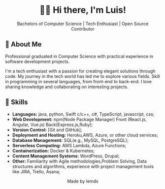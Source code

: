<!-- Header -->
<div align="center">
  <h1>👋🏻 Hi there, I'm Luis!</h1>
  <p>Bachelors of Computer Science | Tech Enthusiast | Open Source Contributor</p>
</div>

<!-- Badges -->
<!--
<div align="center">
  <a href="[your personal website or portfolio]">
    <img src="https://img.shields.io/badge/-Portfolio-black?style=flat-square&logo=github&logoColor=white&link=[your personal website or portfolio]">
  </a>
  <a href="[your LinkedIn profile]">
    <img src="https://img.shields.io/badge/-LinkedIn-blue?style=flat-square&logo=linkedin&logoColor=white&link=[your LinkedIn profile]">
  </a>
  <a href="[your Twitter profile]">
    <img src="https://img.shields.io/badge/-Twitter-%231DA1F2?style=flat-square&logo=twitter&logoColor=white&link=[your Twitter profile]">
  </a>
</div>

<!-- About Me -->
## 🌟 About Me

Professional graduated in Computer Science with practical experience in software development projects. 

I'm a tech enthusiast with a passion for creating elegant solutions through code. My journey in the tech world has led me to explore various fields. Skill in programming in several languages, from front-end to back-end. I love sharing knowledge and collaborating on interesting projects.

<!-- Skills -->
## 🚀 Skills

- **Languages:**  java, python, Swift c/c++, c#, TypeScript, javascript, css;
- **Web Development:** npm(Node Package Manager) Front (React.js, Angular, Vue.js) Back(Express.js,Ruby);
- **Version Control:** [Git and GitHub];
- **Deployment and Hosting:** Heroku,AWS, Azure, or other cloud services;
- **Database Management:** SQL(e.g., MySQL, PostgreSQL);
- **Serverless Computing:** AWS Lambda, Azure Functions;
- **Containerization:** Docker & Kubernetes;
- **Content Management Systems:** WordPress, Drupal;
- **Other:** Familiarity with Agile methodologies,Problem Solving, Data structures and algorithms, experience with project management tools like JIRA, Trello, Asana;


<!-- Featured Projects -->
<!--
## 🌎 Featured Projects

- [Project Name](link to the repository) - A brief description of the project.
- [Project Name](link to the repository) - A brief description of the project.
- [Project Name](link to the repository) - A brief description of the project.


  
<!-- GitHub Stats -->
<!--
## 📊 GitHub Stats

<div align="center">
  <img src="https://github-readme-stats.vercel.app/api?username=[lemds]&show_icons=true&theme=dark" alt="GitHub Stats">
</div>

<!-- Contact -->
<!--
## 📬 Get in Touch

Feel free to reach out to me. I'd love to connect with you!

- Personal Website/Portfolio: [your personal website or portfolio]
- LinkedIn: [ LinkedIn profile]
- Twitter: [Twitter profile]

<!-- Footer -->
<div align="center">
  <p>Made by lemds</p>
</div>


<!--
**lemds/lemds** is a ✨ _special_ ✨ repository because its `README.md` (this file) appears on your GitHub profile.

Here are some ideas to get you started:

- 🔭 I’m currently working on ...
- 🌱 I’m currently learning ...
- 👯 I’m looking to collaborate on ...
- 🤔 I’m looking for help with ...
- 💬 Ask me about ...
- 📫 How to reach me: ...
- 😄 Pronouns: ...
- ⚡ Fun fact: ...





